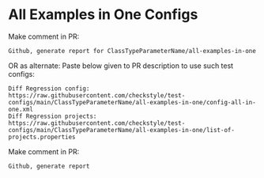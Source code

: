 # All Examples in One Configs
Make comment in PR:
```
Github, generate report for ClassTypeParameterName/all-examples-in-one
```
OR as alternate:
Paste below given to PR description to use such test configs:
```
Diff Regression config: https://raw.githubusercontent.com/checkstyle/test-configs/main/ClassTypeParameterName/all-examples-in-one/config-all-in-one.xml
Diff Regression projects: https://raw.githubusercontent.com/checkstyle/test-configs/main/ClassTypeParameterName/all-examples-in-one/list-of-projects.properties
```
Make comment in PR:
```
Github, generate report
```
